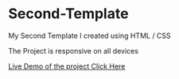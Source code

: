 # Second-Template

My Second Template I created using HTML / CSS

The Project is responsive on all devices

[Live Demo of the project Click Here](https://second-template-html-css.netlify.app/)
